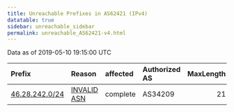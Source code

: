 ```yaml
---
title: Unreachable Prefixes in AS62421 (IPv4)
datatable: true
sidebar: unreachable_sidebar
permalink: unreachable_AS62421-v4.html
---
```


Data as of 2019-05-10 19:15:00 UTC


<div class="datatable-begin"></div>

| Prefix                                                 | Reason                                                                                                | affected   | Authorized AS   |   MaxLength | Anchor                                         |   unreachable /24s |
|:-------------------------------------------------------|:------------------------------------------------------------------------------------------------------|:-----------|:----------------|------------:|:-----------------------------------------------|-------------------:|
| [46.28.242.0/24](https://stat.ripe.net/46.28.242.0/24) | [INVALID ASN](https://rpki-validator.ripe.net/announcement-preview?asn=AS62421&prefix=46.28.242.0/24) | complete   | AS34209         |          21 | [RIPE](unreachable_RIPE_NCC_RPKI_Root-v4.html) |                  1 |

<div class="datatable-end"></div>